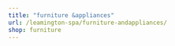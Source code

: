 ```yaml
---
title: "furniture &appliances"
url: /leamington-spa/furniture-andappliances/
shop: furniture
---
```

